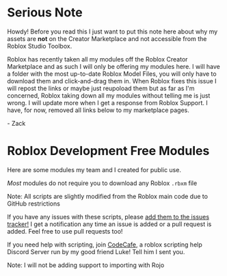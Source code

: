# Serious Note
Howdy! Before you read this I just want to put this note here about why my assets are **not** on the Creator Marketplace and not accessible from the Roblox Studio Toolbox.

Roblox has recently taken all my modules off the Roblox Creator Marketplace and as such I will only be offering my modules here. I will have a folder with the most up-to-date Roblox Model Files, you will only have to download them and click-and-drag them in. When Roblox fixes this issue I will repost the links or maybe just reupoload them but as far as I'm concerned, Roblox taking down all my modules without telling me is just wrong. I will update more when I get a response from Roblox Support. I have, for now, removed all links below to my marketplace pages.

\- Zack

# Roblox Development Free Modules

Here are some modules my team and I created for public use.

*Most* modules do not require you to download any Roblox `.rbxm` file

Note: All scripts are slightly modified from the Roblox main code due to GitHub restrictions

If you have any issues with these scripts, please [add them to the issues tracker!](https://github.com/Apraxed/Roblox-Modules-Master/issues/) I get a notification any time an issue is added or a pull request is added. Feel free to use pull requests too!

If you need help with scripting, join [CodeCafe](https://discord.gg/SwGyxj4Hc4), a roblox scripting help Discord Server run by my good friend Luke! Tell him I sent you.

Note: I will not be adding support to importing with Rojo


<!-- ## Current Projects

- [Custom Nametags](https://create.roblox.com/marketplace/asset/14894647458/)
- [Off-Site Logs](https://create.roblox.com/marketplace/asset/11240575802/)
- [BetterScriptsplus](https://create.roblox.com/marketplace/asset/11430259384/)

### Archived Versions

Note: If you make an issue report about these you will get the same response "This script has been discontinuned and will not be updated"

- [Custom UsernameGUI (v2)](https://create.roblox.com/marketplace/asset/11470123568/) -- Discontinued due to new version
- [BetterScripts](https://create.roblox.com/marketplace/asset/10811985686/) -- Discontinued due to new version
- [Off-Site Join and Leave Logs](https://create.roblox.com/marketplace/asset/11240550032/) -- Discontinued due to new version
- [Off-Site Chatlogs](https://create.roblox.com/marketplace/asset/11240446179/) -- Discontinued due to new version
- In-game Trello Bug Reports -- Discontinued due to trello blocking roblox API Calls; has been removed from marketplace
- [Custom UsernameGUI (V3)](https://create.roblox.com/marketplace/asset/11632911072/) -- Discontinued due to new version (note: bugfixes will still be coming out to this one until 1/1/2024)
  
----

Because I do not directly make anything off of this I am always accepting donations! You can use the link in the GitHub "Sponsor this project" section to see how you can donate to me. All donations really help me out

----

As I release this I want to give some special thanks to the people who have helped me the most during my journey into becoming a ROBLOX "Game Developer".

- [Illunious](https://www.roblox.com/users/868314729/profile) -- For first getting me into Development and supplying the base of two of my old scripts
- [SneakySecretAgent](https://www.roblox.com/users/20428519/profile) -- For helping me and being a mentor as I made my first few scripts
- [Proscled](https://www.roblox.com/users/199383691/profile) -- For helping me improve and fine tune my scripts
- [Jessica_IXD](https://www.roblox.com/users/1637624208/profile) -- For helping me improve and offering support when I needed it
- [albie368](https://www.roblox.com/users/65109811/profile) -- For offering constructive criticism and solutions to problems I was having
- [boboguy101](https://www.roblox.com/users/90702806/profile)

-->
